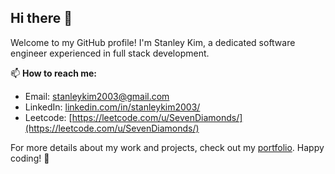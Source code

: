 ## Hi there 👋

Welcome to my GitHub profile! I'm Stanley Kim, a dedicated software engineer experienced in full stack development.

📫 **How to reach me:**
- Email: [stanleykim2003@gmail.com](mailto:stanleykim2003@gmail.com)
- LinkedIn: [linkedin.com/in/stanleykim2003/](https://www.linkedin.com/in/stanleykim2003/)
- Leetcode: [https://leetcode.com/u/SevenDiamonds/](https://leetcode.com/u/SevenDiamonds/)

For more details about my work and projects, check out my [portfolio](https://stanleytk.github.io/Portfolio/). Happy coding! 🚀

